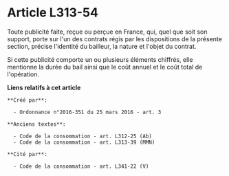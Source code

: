 # Article L313-54

Toute publicité faite, reçue ou perçue en France, qui, quel que soit son support, porte sur l'un des contrats régis par les
dispositions de la présente section, précise l'identité du bailleur, la nature et l'objet du contrat.

Si cette publicité comporte un ou plusieurs éléments chiffrés, elle mentionne la durée du bail ainsi que le coût annuel et le
coût total de l'opération.

**Liens relatifs à cet article**

	**Créé par**:

	  - Ordonnance n°2016-351 du 25 mars 2016 - art. 3

	**Anciens textes**:

	  - Code de la consommation - art. L312-25 (Ab)
	  - Code de la consommation - art. L313-39 (MMN)

	**Cité par**:

	  - Code de la consommation - art. L341-22 (V)
